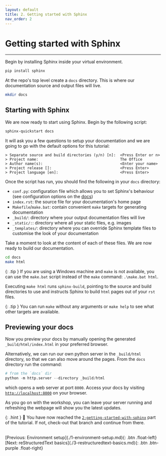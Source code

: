 ```yaml
---
layout: default
title: 2. Getting started with Sphinx
nav_order: 2
---
```


# Getting started with Sphinx

---

Begin by installing Sphinx inside your virtual environment.

```sh
pip install sphinx
```

At the repo's top level create a `docs` directory. This is where our documentation source and
output files will live.

```sh
mkdir docs
```

## Starting with Sphinx

We are now ready to start using Sphinx. Begin by the following script:

```sh
sphinx-quickstart docs
```

It will ask you a few questions to setup your documentation and we are going to go with the default
options for this tutorial:

```
> Separate source and build directories (y/n) [n]:  <Press Enter or n>
> Project name:                                     The Office
> Author name(s):                                   <Enter your name>
> Project release []:                               <Press Enter>
> Project language [en]:                            <Press Enter>
```

Once the script has run, you should find the following in your `docs` directory:

- `conf.py`: configuration file which allows you to set Sphinx's behaviour (see configuration
  options on the [docs](https://www.sphinx-doc.org/en/master/usage/configuration.html))
- `index.rst`: the source file for your documentation's home page
- `Makefile`/`make.bat`: contain convenient `make` targets for generating documentation
- `_build/`: directory where your output documentation files will live
- `_static/:`: directory where all your static files, e.g. images
- `_templates/`: directory where you can override Sphinx template files to customise the look of
  your documentation

Take a moment to look at the content of each of these files. We are now ready to build our
documentation.

```sh
cd docs
make html
```

{: .tip }
If you are using a Windows machine and `make` is not available, you can use the `make.bat` script
instead of the `make` command: `.\make.bat html`.

Executing `make html` runs `sphinx-build`, pointing to the source and build directories to use and
instructs Sphinx to build `html` pages out of your `rst` files.

{: .tip }
You can run `make` without any arguments or `make help` to see what other targets are available.

## Previewing your docs

Now you preview your docs by manually opening the generated `_build/html/index.html` in your
preferred browser.

Alternatively, we can run our own python server in the `_build/html` directory, so that we can also
move around the pages. From the `docs` directory run the command:

```py
# from the `docs` dir
python -m http.server --directory _build/html
```

which opens a web server at port `8000`. Access your docs by visiting
[`http://localhost:8000`](http://localhost:8000) on your browser.

As you go on with the workshop, you can leave your server running and refreshing the webpage will
show you the latest updates.

{: .hint }
🙌 You have now reached the
[`2-getting-started-with-sphinx`](https://github.com/aelsayed95/the-office/tree/2-getting-started-with-sphinx)
part of the tutorial. If not, check-out that branch and continue from there.

<br />
[Previous: Environment setup](./1-environment-setup.md){: .btn .float-left}
[Next: reStructuredText basics](./3-restructuredtext-basics.md){: .btn .btn-purple .float-right}
<br />
